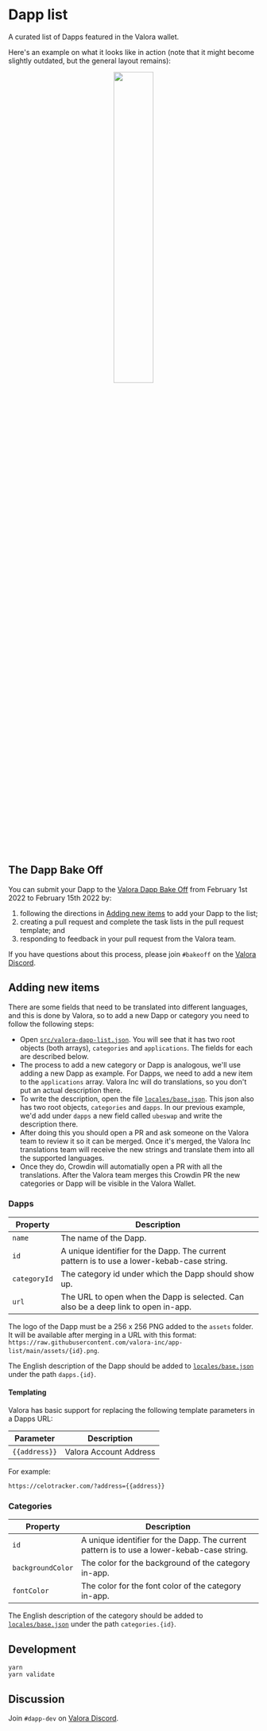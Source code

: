 # Dapp list

A curated list of Dapps featured in the Valora wallet.

Here's an example on what it looks like in action (note that it might become slightly outdated, but the general layout remains):

<p align="center">
  <img src="https://raw.githubusercontent.com/valora-inc/app-list/main/in-app-example.png" width=40%>
</p>

## The Dapp Bake Off

You can submit your Dapp to the [Valora Dapp Bake
Off](https://valoraapp.com/bakeoff) from February 1st 2022 to February
15th 2022 by:

1. following the directions in [Adding new items](#adding-new-items) to add your Dapp to the list;
1. creating a pull request and complete the task lists in the pull request template; and
1. responding to feedback in your pull request from the Valora team.

If you have questions about this process, please join `#bakeoff` on the [Valora Discord](https://valoraapp.co/discord).

## Adding new items

There are some fields that need to be translated into different languages, and this is done by Valora, so to add a new Dapp or category you need to follow the following steps:

- Open [`src/valora-dapp-list.json`](src/valora-dapp-list.json). You will see that it has two root objects (both arrays), `categories` and `applications`. The fields for each are described below.
- The process to add a new category or Dapp is analogous, we'll use adding a new Dapp as example. For Dapps, we need to add a new item to the `applications` array. Valora Inc will do translations, so you don't put an actual description there.
- To write the description, open the file [`locales/base.json`](locales/base.json). This json also has two root objects, `categories` and `dapps`. In our previous example, we'd add under `dapps` a new field called `ubeswap` and write the description there.
- After doing this you should open a PR and ask someone on the Valora team to review it so it can be merged. Once it's merged, the Valora Inc translations team will receive the new strings and translate them into all the supported languages.
- Once they do, Crowdin will automatially open a PR with all the translations. After the Valora team merges this Crowdin PR the new categories or Dapp will be visible in the Valora Wallet.

### Dapps

| Property     | Description                                                                                |
| ------------ | ------------------------------------------------------------------------------------------ |
| `name`       | The name of the Dapp.                                                                      |
| `id`         | A unique identifier for the Dapp. The current pattern is to use a lower-kebab-case string. |
| `categoryId` | The category id under which the Dapp should show up.                                       |
| `url`        | The URL to open when the Dapp is selected. Can also be a deep link to open in-app.         |

The logo of the Dapp must be a 256 x 256 PNG added to the `assets` folder. It will be available after merging in a URL with this format: `https://raw.githubusercontent.com/valora-inc/app-list/main/assets/{id}.png`.

The English description of the Dapp should be added to [`locales/base.json`](locales/base.json) under the path `dapps.{id}`.

#### Templating

Valora has basic support for replacing the following template
parameters in a Dapps URL:

| Parameter     | Description            |
| ------------- | ---------------------- |
| `{{address}}` | Valora Account Address |

For example:

```
https://celotracker.com/?address={{address}}
```

### Categories

| Property          | Description                                                                                |
| ----------------- | ------------------------------------------------------------------------------------------ |
| `id`              | A unique identifier for the Dapp. The current pattern is to use a lower-kebab-case string. |
| `backgroundColor` | The color for the background of the category in-app.                                       |
| `fontColor`       | The color for the font color of the category in-app.                                       |

The English description of the category should be added to [`locales/base.json`](locales/base.json) under the path `categories.{id}`.

## Development

```
yarn
yarn validate
```

## Discussion

Join `#dapp-dev` on [Valora Discord](https://valoraapp.co/discord).
